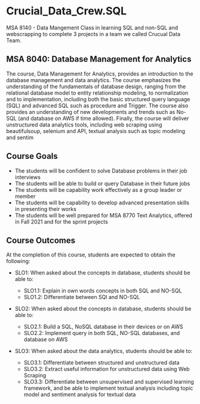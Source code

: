 # Crucial_Data_Crew.SQL

MSA 8140 - Data Mangement Class in learning SQL and non-SQL and webscrapping to complete 3 projects in a team we called Crucual Data Team.


## MSA 8040: Database Management for Analytics
The course, Data Management for Analytics, provides an introduction to the database management and data analytics. The course emphasizes the understanding of the fundamentals of database design, ranging from the relational database model to entity relationship modeling, to normalization and to implementation, including both the basic structured query language (SQL) and advanced SQL such as procedure and Trigger. The course also provides an understanding of new developments and trends such as No-SQL (and database on AWS if time allowed). Finally, the course will deliver unstructured data analytics tools, including web scraping using beautifulsoup, selenium and API, textual analysis such as topic modeling and sentim

## Course Goals
- The students will be confident to solve Database problems in their job interviews
- The students will be able to build or query Database in their future jobs
- The students will be capability work effectively as a group leader or member
- The students will be capability to develop advanced presentation skills in presenting their works
- The students will be well prepared for MSA 8770 Text Analytics, offered in Fall 2021 and for the sprint projects

## Course Outcomes
At the completion of this course, students are expected to obtain the following:

- SLO1: When asked about the concepts in database, students should be able to:
  - SLO1.1: Explain in own words concepts in both SQL and NO-SQL
  - SLO1.2: Differentiate between SQl and NO-SQL
  
- SLO2: When asked about the concepts in database, students should be able to:
  - SLO2.1: Build a SQL, NoSQL database in their devices or on AWS
  - SLO2.2: Implement query in both SQL, NO-SQL databases, and database on AWS
  
- SLO3: When asked about the data analytics, students should be able to:
  - SLO3.1: Differentiate between structured and unstructured data
  - SLO3.2: Extract useful information for unstructured data using Web Scraping
  - SLO3.3: Differentiate between unsupervised and supervised learning framework, and be able to implement textual analysis including topic model and sentiment analysis for textual data
  
  
